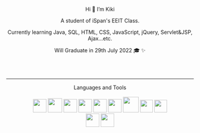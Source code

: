  
<p align="center">Hi 👋 I’m Kiki </p>
                                                             
<p align="center">A student of iSpan's EEIT Class.</p>
                                                     
<p align="center">Currently learning Java, SQL, HTML, CSS, JavaScript, jQuery, Servlet&JSP, Ajax...etc.</p>
                                              
<p align="center">Will Graduate in 29th July 2022 🎓 ✨</p>


<!-- - 👀 I’m interested in ...
- 🌱 I’m currently learning ...
- 💞️ I’m looking to collaborate on ...
- 📫 How to reach me ... -->
<br>
<br>

---
<div align=center>Languages and Tools</div>   
<br>

<div align=center>
<img src="https://github.com/KikiJin24/iSpan_HTML_CSS/blob/main/website/images/java1.svg" width="36px"/>
<img src="https://cdn.cdnlogo.com/logos/m/21/microsoft-sql-server.svg" width="38px"/>
<img src="https://github.com/KikiJin24/iSpan_HTML_CSS/blob/main/website/images/html.svg" width="36px"/>
<img src="https://github.com/KikiJin24/iSpan_HTML_CSS/blob/main/website/images/css.svg" width="36px"/>
<img src="https://cdn.cdnlogo.com/logos/j/69/javascript.svg" width="36px" height="36px"/>
<img src="https://cdn.cdnlogo.com/logos/t/39/tomcat.svg" width="36px" height="36px"/>
<img src="https://github.com/KikiJin24/iSpan_HTML_CSS/blob/main/website/images/bootstrap-1.png" width="42px"/>
<img src="https://github.com/KikiJin24/iSpan_HTML_CSS/blob/main/website/images/spring.png" height="34px"/>
<!-- <img src="https://github.com/KikiJin24/iSpan_HTML_CSS/blob/main/website/images/jquery-2.png" height="42px"/> -->
<img src="https://github.com/KikiJin24/iSpan_HTML_CSS/blob/main/website/images/ajax.png" height="34px"/>
</div>

<div align=center>
 <img src="https://github.com/KikiJin24/iSpan_HTML_CSS/blob/main/website/images/JQuery-1.png" height="36px">
 <img src="https://github.com/KikiJin24/iSpan_HTML_CSS/blob/main/website/images/Azure-1.png" height="36px">

</div>
